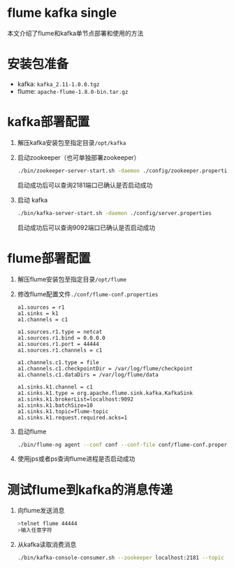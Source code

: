 # flume kafka single

本文介绍了flume和kafka单节点部署和使用的方法


# 安装包准备

 - kafka: `kafka_2.11-1.0.0.tgz`
 - flume: `apache-flume-1.8.0-bin.tar.gz`

# kafka部署配置

 1. 解压kafka安装包至指定目录`/opt/kafka`
 2. 启动zookeeper（也可单独部署zookeeper）
    ```sh
    ./bin/zookeeper-server-start.sh -daemon ./config/zookeeper.properties
    ```
    启动成功后可以查询2181端口已确认是否启动成功

 3. 启动 kafka
    ```sh
    ./bin/kafka-server-start.sh -daemon ./config/server.properties
    ```
    启动成功后可以查询9092端口已确认是否启动成功

# flume部署配置

 1. 解压flume安装包至指定目录`/opt/flume`
 2. 修改flume配置文件`./conf/flume-conf.properties`
    ```
    a1.sources = r1
    a1.sinks = k1
    a1.channels = c1

    a1.sources.r1.type = netcat
    a1.sources.r1.bind = 0.0.0.0
    a1.sources.r1.port = 44444
    a1.sources.r1.channels = c1

    a1.channels.c1.type = file
    a1.channels.c1.checkpointDir = /var/log/flume/checkpoint
    a1.channels.c1.dataDirs = /var/log/flume/data

    a1.sinks.k1.channel = c1
    a1.sinks.k1.type = org.apache.flume.sink.kafka.KafkaSink
    a1.sinks.k1.brokerList=localhost:9092
    a1.sinks.k1.batchSize=10
    a1.sinks.k1.topic=flume-topic
    a1.sinks.k1.request.required.acks=1
    ```

 3. 启动flume
    ```sh
    ./bin/flume-ng agent --conf conf --conf-file conf/flume-conf.properties --name a1 -Dflume.root.logger=WARN,console
    ```

 4. 使用jps或者ps查询flume进程是否启动成功

# 测试flume到kafka的消息传递

 1. 向flume发送消息
    ```sh
    >telnet flume 44444
    >输入任意字符
    ```

 2. 从kafka读取消费消息
    ```sh
    ./bin/kafka-console-consumer.sh --zookeeper localhost:2181 --topic flume-topic --from-beginning
    ```

